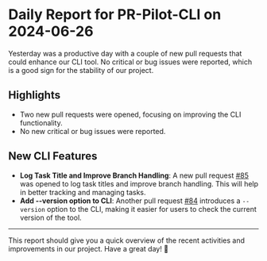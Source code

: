 # Daily Report for PR-Pilot-CLI on 2024-06-26

Yesterday was a productive day with a couple of new pull requests that could enhance our CLI tool. No critical or bug issues were reported, which is a good sign for the stability of our project.

## Highlights
- Two new pull requests were opened, focusing on improving the CLI functionality.
- No new critical or bug issues were reported.

## New CLI Features
- **Log Task Title and Improve Branch Handling**: A new pull request [#85](https://github.com/arc-eng/cli/pull/85) was opened to log task titles and improve branch handling. This will help in better tracking and managing tasks.
- **Add --version option to CLI**: Another pull request [#84](https://github.com/arc-eng/cli/pull/84) introduces a `--version` option to the CLI, making it easier for users to check the current version of the tool.

---

This report should give you a quick overview of the recent activities and improvements in our project. Have a great day! 🚀